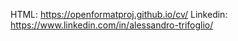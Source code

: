 HTML: https://openformatproj.github.io/cv/
Linkedin: https://www.linkedin.com/in/alessandro-trifoglio/
